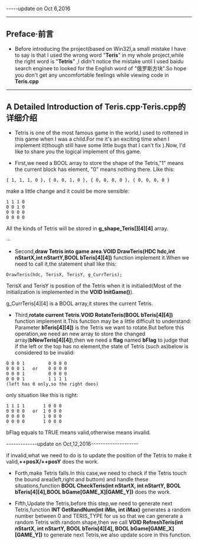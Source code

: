 -----update on Oct 6,2016

--------------------------------------------------------
 Preface·前言
--------------------------------------------------------
- Before introducing the project(based on Win32),a small mistake I have to say is that I used the wrong word "**Teris**" in my whole project,while the right word is "**Tetris**" ,I didn't notice the mistake until I used baidu search enginee to  looked for the English word of "俄罗斯方块".So hope you don't  get any uncomfortable feelings while viewing  code in  **Teris.cpp**  


--------------------------------------------------------
A Detailed Introduction  of Teris.cpp·Teris.cpp的详细介绍
-------------------------------------------------------- 
- Tetris is one of the most famous game in the world,I used to rottened in this game when I was a child.For me it's an exciting time when I implement it(though still have some little bugs that I can't fix ).Now, I'd like to share you the logical implement of this game.



- First,we need a BOOL array to store the shape of the Tetris,"1" means the current block has element, "0" means nothing there. Like this: 

```
{ 1, 1, 1, 0 }, { 0, 0, 1, 0 }, { 0, 0, 0, 0 }, { 0, 0, 0, 0 }
```
make a little change and it could be more sensible:

```
1 1 1 0
0 0 1 0
0 0 0 0
0 0 0 0
```

All the kinds of Tetris will be stored in **g_shape_Teris[][4][4]** array.



···



- Second,**draw Tetris into game area**.**VOID DrawTeris(HDC hdc,int nStartX,int nStartY,BOOL bTeris[4][4])** function implement it.When we need to call it,the statement shall like this:

```
DrawTeris(hdc, TerisX, TerisY, g_CurrTeris);
```
TerisX and TerisY is position of the Tetris when it is initialied(Most of the initialization is implemented in the **VOID InitGame()**).

g_CurrTeris[4][4] is a BOOL array,it stores the current Tetris.	




- Third,**rotate current Tetris**.**VOID RotateTeris(BOOL bTeris[4][4])** function  implement it.This function may be a little difficult to understand: Parameter **bTeris[4][4])** is the Tetris we want to rotate.But before this operation,we need an new array to store the changed array(**bNewTeris[4][4]**),then we need a **flag** named **bFlag** to judge that if the left or the top has no element,the state of Tetris (such as)below is considered to be invalid:

```
0 0 0 1         0 0 0 0 
0 0 0 1   or    0 0 0 0 
0 0 0 1         0 0 0 0
0 0 0 1         1 1 1 1
(left has 0 only,so the right does)
```
only situation like this is right:

```
1 1 1 1       1 0 0 0 
0 0 0 0   or  1 0 0 0 
0 0 0 0       1 0 0 0 
0 0 0 0       1 0 0 0 
```
bFlag equals to TRUE means valid,otherwise means invalid.



-------------update on Oct,12,2016--------------------

if invalid,what we need to do is to update the position of the Tetris to make it valid,**++posX/++posY** does the work.

- Forth,make Tetris falls.In this case,we need to check if the Tetris touch the bound area(left,right and buttom) and handle these situations,function **BOOL CheckTeris(int nStartX, int nStartY, BOOL bTeris[4][4],BOOL bGame[GAME_X][GAME_Y])** does the work. 


- Fifth,Update the Tetris,before this step,we need to generate next Tetris,function **INT	GetRandNum(int iMin, int iMax)** generates a random number between 0 and TERIS_TYPE for us so that we can generate a random Tetris with random shape,then we call **VOID RefreshTeris(int nStartX, int nStartY, BOOL bTeris[4][4], BOOL bGame[GAME_X][GAME_Y])** to generate next Tetris,we also update score in this function.
